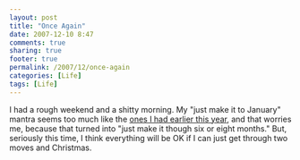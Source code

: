 ```yaml
---
layout: post
title: "Once Again"
date: 2007-12-10 8:47
comments: true
sharing: true
footer: true
permalink: /2007/12/once-again
categories: [Life]
tags: [Life]
---
```

I had a rough weekend and a shitty morning. My "just make it to January" mantra seems too much like the <a href="http://www.brockli.com/archives/2007/03/oof.php">ones I had earlier this year</a>, and that worries me, because that turned into "just make it though six or eight months."  But, seriously this time, I think everything will be OK if I can just get through two moves and Christmas.
